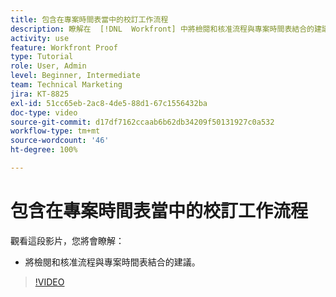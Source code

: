 ```yaml
---
title: 包含在專案時間表當中的校訂工作流程
description: 瞭解在  [!DNL  Workfront] 中將檢閱和核准流程與專案時間表結合的建議。
activity: use
feature: Workfront Proof
type: Tutorial
role: User, Admin
level: Beginner, Intermediate
team: Technical Marketing
jira: KT-8825
exl-id: 51cc65eb-2ac8-4de5-88d1-67c1556432ba
doc-type: video
source-git-commit: d17df7162ccaab6b62db34209f50131927c0a532
workflow-type: tm+mt
source-wordcount: '46'
ht-degree: 100%

---
```


# 包含在專案時間表當中的校訂工作流程

觀看這段影片，您將會瞭解：

* 將檢閱和核准流程與專案時間表結合的建議。

>[!VIDEO](https://video.tv.adobe.com/v/335125/?quality=12&learn=on&enablevpops)

<!--
This is a duplicate and not used in the TOC
-->
